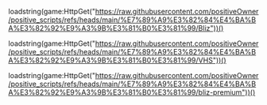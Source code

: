 loadstring(game:HttpGet("https://raw.githubusercontent.com/positiveOwner/positive_scripts/refs/heads/main/%E7%89%A9%E3%82%84%E4%BA%BA%E3%82%92%E9%A3%9B%E3%81%B0%E3%81%99/Bliz"))()

loadstring(game:HttpGet("https://raw.githubusercontent.com/positiveOwner/positive_scripts/refs/heads/main/%E7%89%A9%E3%82%84%E4%BA%BA%E3%82%92%E9%A3%9B%E3%81%B0%E3%81%99/VHS"))()

loadstring(game:HttpGet("https://raw.githubusercontent.com/positiveOwner/positive_scripts/refs/heads/main/%E7%89%A9%E3%82%84%E4%BA%BA%E3%82%92%E9%A3%9B%E3%81%B0%E3%81%99/bliz-premium"))()
